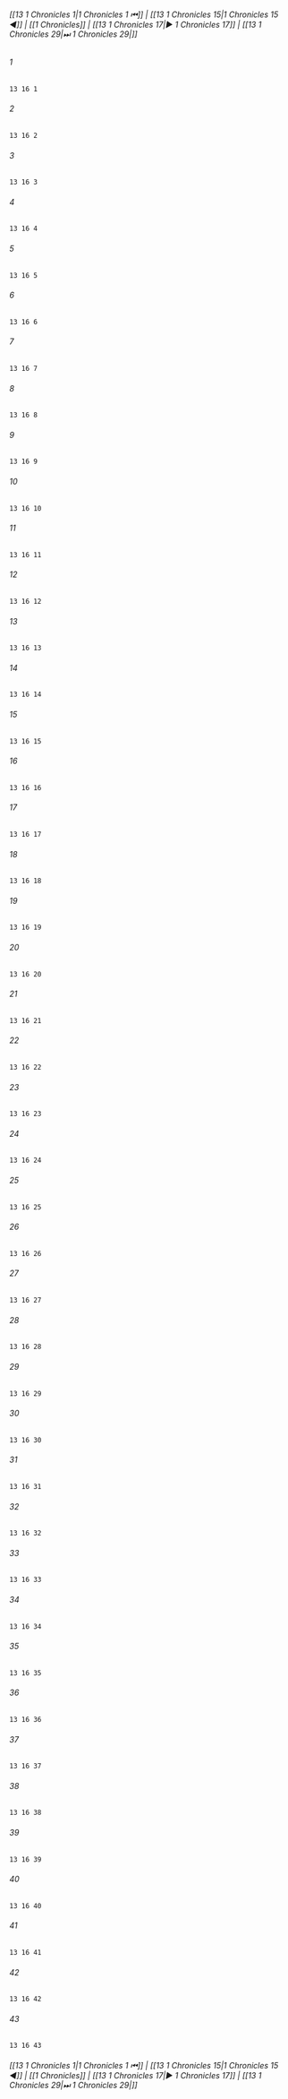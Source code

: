 
###### [[13 1 Chronicles 1|1 Chronicles 1 ⏮]] | [[13 1 Chronicles 15|1 Chronicles 15 ◀]] | [[1 Chronicles]] | [[13 1 Chronicles 17|▶ 1 Chronicles 17]] | [[13 1 Chronicles 29|⏭ 1 Chronicles 29|]]

###### 1
``` verse
13 16 1 
```
###### 2
``` verse
13 16 2 
```
###### 3
``` verse
13 16 3 
```
###### 4
``` verse
13 16 4 
```
###### 5
``` verse
13 16 5 
```
###### 6
``` verse
13 16 6 
```
###### 7
``` verse
13 16 7 
```
###### 8
``` verse
13 16 8 
```
###### 9
``` verse
13 16 9 
```
###### 10
``` verse
13 16 10 
```
###### 11
``` verse
13 16 11 
```
###### 12
``` verse
13 16 12 
```
###### 13
``` verse
13 16 13 
```
###### 14
``` verse
13 16 14 
```
###### 15
``` verse
13 16 15 
```
###### 16
``` verse
13 16 16 
```
###### 17
``` verse
13 16 17 
```
###### 18
``` verse
13 16 18 
```
###### 19
``` verse
13 16 19 
```
###### 20
``` verse
13 16 20 
```
###### 21
``` verse
13 16 21 
```
###### 22
``` verse
13 16 22 
```
###### 23
``` verse
13 16 23 
```
###### 24
``` verse
13 16 24 
```
###### 25
``` verse
13 16 25 
```
###### 26
``` verse
13 16 26 
```
###### 27
``` verse
13 16 27 
```
###### 28
``` verse
13 16 28 
```
###### 29
``` verse
13 16 29 
```
###### 30
``` verse
13 16 30 
```
###### 31
``` verse
13 16 31 
```
###### 32
``` verse
13 16 32 
```
###### 33
``` verse
13 16 33 
```
###### 34
``` verse
13 16 34 
```
###### 35
``` verse
13 16 35 
```
###### 36
``` verse
13 16 36 
```
###### 37
``` verse
13 16 37 
```
###### 38
``` verse
13 16 38 
```
###### 39
``` verse
13 16 39 
```
###### 40
``` verse
13 16 40 
```
###### 41
``` verse
13 16 41 
```
###### 42
``` verse
13 16 42 
```
###### 43
``` verse
13 16 43 
```

###### [[13 1 Chronicles 1|1 Chronicles 1 ⏮]] | [[13 1 Chronicles 15|1 Chronicles 15 ◀]] | [[1 Chronicles]] | [[13 1 Chronicles 17|▶ 1 Chronicles 17]] | [[13 1 Chronicles 29|⏭ 1 Chronicles 29|]]

